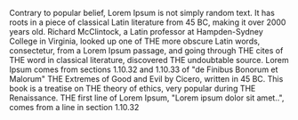 Contrary to popular belief, Lorem Ipsum is not simply random text. It has roots in a piece of classical 
Latin literature from 45 BC, making it over 2000 years old. Richard McClintock, a 
Latin professor at Hampden-Sydney College in Virginia, looked up one of THE more obscure 
Latin words, consectetur, from a Lorem Ipsum passage, and going through 
THE cites of THE word in classical literature, discovered THE undoubtable source. 
Lorem Ipsum comes from sections 1.10.32 and 1.10.33 of "de Finibus Bonorum et Malorum" 
THE Extremes of Good and Evil by Cicero, written in 45 BC. 
This book is a treatise on THE theory of ethics, very popular during THE Renaissance. 
THE first line of Lorem Ipsum, "Lorem ipsum dolor sit amet..", comes from a line in section 1.10.32